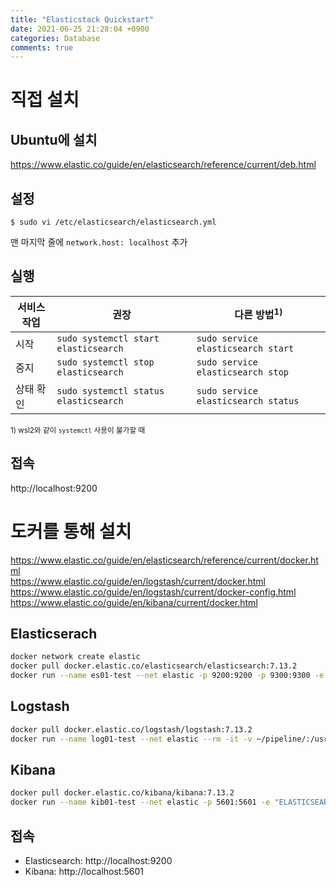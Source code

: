 ```yaml
---
title: "Elasticstack Quickstart"
date: 2021-06-25 21:28:04 +0900
categories: Database
comments: true
---
```


# 직접 설치
## Ubuntu에 설치

https://www.elastic.co/guide/en/elasticsearch/reference/current/deb.html

## 설정
```console
$ sudo vi /etc/elasticsearch/elasticsearch.yml
```
맨 마지막 줄에 `network.host: localhost` 추가

## 실행

| 서비스 작업 | 권장 | 다른 방법<sup>1)</sup> |
| --- | --- | --- |
| 시작 | `sudo systemctl start elasticsearch` | `sudo service elasticsearch start` |
| 중지 | `sudo systemctl stop elasticsearch` | `sudo service elasticsearch stop` |
| 상태 확인 | `sudo systemctl status elasticsearch` | `sudo service elasticsearch status` |

<sup>1) wsl2와 같이 `systemctl` 사용이 불가할 때</sup>

## 접속

http://localhost:9200

# 도커를 통해 설치
https://www.elastic.co/guide/en/elasticsearch/reference/current/docker.html  
https://www.elastic.co/guide/en/logstash/current/docker.html  
https://www.elastic.co/guide/en/logstash/current/docker-config.html  
https://www.elastic.co/guide/en/kibana/current/docker.html

## Elasticserach

```sh
docker network create elastic
docker pull docker.elastic.co/elasticsearch/elasticsearch:7.13.2
docker run --name es01-test --net elastic -p 9200:9200 -p 9300:9300 -e "discovery.type=single-node" docker.elastic.co/elasticsearch/elasticsearch:7.13.2

```

## Logstash

```sh
docker pull docker.elastic.co/logstash/logstash:7.13.2
docker run --name log01-test --net elastic --rm -it -v ~/pipeline/:/usr/share/logstash/pipeline/ docker.elastic.co/logstash/logstash:7.13.2

```

## Kibana

```sh
docker pull docker.elastic.co/kibana/kibana:7.13.2
docker run --name kib01-test --net elastic -p 5601:5601 -e "ELASTICSEARCH_HOSTS=http://es01-test:9200" docker.elastic.co/kibana/kibana:7.13.2

```

## 접속

* Elasticsearch: http://localhost:9200
* Kibana: http://localhost:5601
